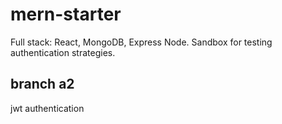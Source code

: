 # mern-starter
Full stack: React, MongoDB, Express Node. Sandbox for testing authentication strategies.

## branch a2
jwt authentication

